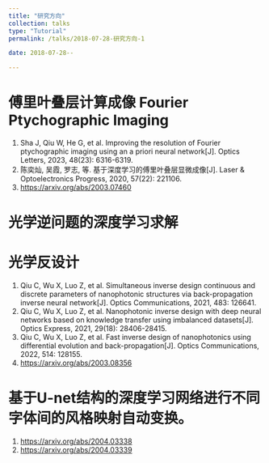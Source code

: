 ```yaml
---
title: "研究方向"
collection: talks
type: "Tutorial"
permalink: /talks/2018-07-28-研究方向-1

date: 2018-07-28--

---
```



# 傅里叶叠层计算成像 Fourier Ptychographic Imaging 

1. Sha J, Qiu W, He G, et al. Improving the resolution of Fourier ptychographic imaging using an a priori neural network[J]. Optics Letters, 2023, 48(23): 6316-6319.
2. 陈奕灿, 吴霞, 罗志, 等. 基于深度学习的傅里叶叠层显微成像[J]. Laser & Optoelectronics Progress, 2020, 57(22): 221106.
3. https://arxiv.org/abs/2003.07460

# 光学逆问题的深度学习求解

# 光学反设计

1. Qiu C, Wu X, Luo Z, et al. Simultaneous inverse design continuous and discrete parameters of nanophotonic structures via back-propagation inverse neural network[J]. Optics Communications, 2021, 483: 126641.
2. Qiu C, Wu X, Luo Z, et al. Nanophotonic inverse design with deep neural networks based on knowledge transfer using imbalanced datasets[J]. Optics Express, 2021, 29(18): 28406-28415.
3. Qiu C, Wu X, Luo Z, et al. Fast inverse design of nanophotonics using differential evolution and back-propagation[J]. Optics Communications, 2022, 514: 128155.
4. https://arxiv.org/abs/2003.08356



# 基于U-net结构的深度学习网络进行不同字体间的风格映射自动变换。

1. https://arxiv.org/abs/2004.03338
2. https://arxiv.org/abs/2004.03339


